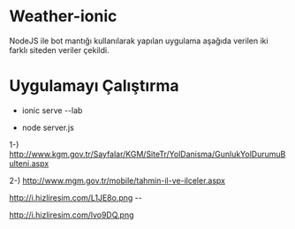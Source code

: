 # Weather-ionic

NodeJS ile bot mantığı kullanılarak yapılan uygulama aşağıda verilen iki farklı siteden veriler çekildi.

# Uygulamayı Çalıştırma

- ionic serve --lab

- node server.js

1-) http://www.kgm.gov.tr/Sayfalar/KGM/SiteTr/YolDanisma/GunlukYolDurumuBulteni.aspx

2-) http://www.mgm.gov.tr/mobile/tahmin-il-ve-ilceler.aspx


http://i.hizliresim.com/L1JE8o.png --

http://i.hizliresim.com/lvo9DQ.png
